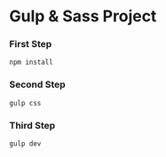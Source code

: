 # Gulp & Sass Project

### First Step 
```
npm install
```

### Second Step
```
gulp css
```

### Third Step
```
gulp dev
```
